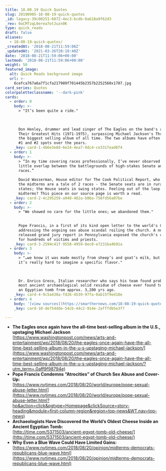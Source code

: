```yaml
---
title: 18.08.19 Quick Quotes
slug: 20190905-18-08-19-quick-quotes
_id: legacy-39c00251-6072-4ec3-bcdb-0a618a9f62d3
_rev: 0aCMfzqL0erea7otJuzn0K
type: quick_reads
draft: false
aliases:
  - 18-08-19-quick-quotes/
_createdAt: '2018-08-21T11:59:06Z'
_updatedAt: '2021-03-26T20:10:40Z'
date: '2018-08-21T11:59:06+00:00'
lastmod: '2018-08-21T11:59:06+00:00'
weight: 50
featured_image:
  alt: Quick Reads background image
  url: >-
    6cefca767a6a7f1cfa217989f701445b2357b2252560x1707.jpg
card_series: Quotes
colorpaletteclassname: '--dark-pink'
cards:
  - order: 0
    body: >-
      > "It’s been quite a ride."  
        
        
        
      Don Henley, drummer and lead singer of The Eagles on the band's album,
      Their Greatest Hits (1971-1975), surpassing Michael Jackson's Thriller as
      the biggest selling album of all time. The two albums have often switched
      #1 and #2 spots over the years.
    _key: card-1-4b6e3e8d-6e24-4ea7-9dc4-ce331fead6f4
  - order: 1
    body: >-
      > “In my time covering races professionally, I’ve never observed this
      little overlap between the battlegrounds of high-stakes Senate and House
      races.”  
        
      David Wasserman, House editor for The Cook Political Report, who argues
      the midterms are a tale of 2 races - the Senate seats are in rural, red
      states; the House seats in swing states. Feeling out of the loop on the
      midterms? This piece on our source page is worth a read.
    _key: card-2-4c295259-a940-482a-b86a-758fd56a07be
  - order: 2
    body: >-
      > "We showed no care for the little ones; we abandoned them."  
        
        
      Pope Francis, in a first of its kind open letter to the world's Catholics,
      addressing the ongoing sex abuse scandal roiling the church. A newly
      released grand jury report in Pennsylvania exposed the church's coverup
      for hundreds of victims and priests.
    _key: card-3-2594c41f-9558-4959-8ec0-e7231ba4b91a
  - order: 3
    body: >-
      > "…we know it was made mostly from sheep’s and goat’s milk, but for me,
      it’s really hard to imagine a specific flavor."  
        
        
        
      Dr. Enrico Greco, Italian researcher who says his team found probably the
      most ancient archaeological solid residue of cheese ever found to date in
      an Egyptian tomb from approx. 3,200 yrs ago.
    _key: card-4-9c5a438a-fd26-4539-97fa-0ab15f9ed18e
  - order: 4
    body: '[view sources](https://smarthernews.com/18-08-19-quick-quotes/)'
    _key: card-10-de754dde-54cb-44c2-914e-2afffdb5e3f7

---
```

* **The Eagles once again have the all-time best-selling album in the U.S., upstaging Michael Jackson**  
[https://www.washingtonpost.com/news/arts-and-entertainment/wp/2018/08/20/the-eagles-once-again-have-the-all-time-best-selling-album-in-the-u-s-upstaging-michael-jackson/](https://www.washingtonpost.com/news/arts-and-entertainment/wp/2018/08/20/the-eagles-once-again-have-the-all-time-best-selling-album-in-the-u-s-upstaging-michael-jackson/?utm_term=.0aff9f98794e)
* **Pope Francis Condemns “Atrocities” of Church Sex Abuse and Cover-Up:**  
[https://www.nytimes.com/2018/08/20/world/europe/pope-sexual-abuse-letter.html](https://www.nytimes.com/2018/08/20/world/europe/pope-sexual-abuse-letter.html?hp&action=click&pgtype=Homepage&clickSource=story-heading&module=first-column-region&region=top-news&WT.nav=top-news)
* **Archaeologists Have Discovered the World’s Oldest Cheese Inside an Ancient Egyptian Tomb:**  
[http://time.com/5371503/ancient-egypt-tomb-old-cheese/](http://time.com/5371503/ancient-egypt-tomb-old-cheese/)
* **Why Even a Blue Wave Could Have Limited Gains:**  
[https://www.nytimes.com/2018/08/20/opinion/midterms-democrats-republicans-blue-wave.html](https://www.nytimes.com/2018/08/20/opinion/midterms-democrats-republicans-blue-wave.html)